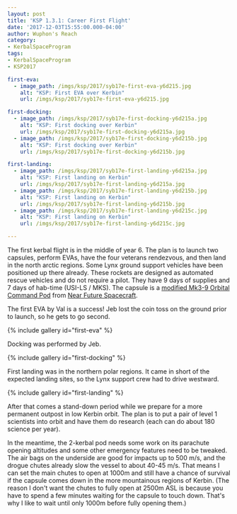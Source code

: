 ```yaml
---
layout: post
title: 'KSP 1.3.1: Career First Flight'
date: '2017-12-03T15:55:00.000-04:00'
author: Wuphon's Reach
category:
- KerbalSpaceProgram
tags:
- KerbalSpaceProgram
- KSP2017

first-eva:
  - image_path: /imgs/ksp/2017/syb17e-first-eva-y6d215.jpg
    alt: "KSP: First EVA over Kerbin"
    url: /imgs/ksp/2017/syb17e-first-eva-y6d215.jpg

first-docking:
  - image_path: /imgs/ksp/2017/syb17e-first-docking-y6d215a.jpg
    alt: "KSP: First docking over Kerbin"
    url: /imgs/ksp/2017/syb17e-first-docking-y6d215a.jpg
  - image_path: /imgs/ksp/2017/syb17e-first-docking-y6d215b.jpg
    alt: "KSP: First docking over Kerbin"
    url: /imgs/ksp/2017/syb17e-first-docking-y6d215b.jpg

first-landing:
  - image_path: /imgs/ksp/2017/syb17e-first-landing-y6d215a.jpg
    alt: "KSP: First landing on Kerbin"
    url: /imgs/ksp/2017/syb17e-first-landing-y6d215a.jpg
  - image_path: /imgs/ksp/2017/syb17e-first-landing-y6d215b.jpg
    alt: "KSP: First landing on Kerbin"
    url: /imgs/ksp/2017/syb17e-first-landing-y6d215b.jpg
  - image_path: /imgs/ksp/2017/syb17e-first-landing-y6d215c.jpg
    alt: "KSP: First landing on Kerbin"
    url: /imgs/ksp/2017/syb17e-first-landing-y6d215c.jpg

---
```


The first kerbal flight is in the middle of year 6.  The plan is to launch two capsules, perform EVAs, have the four veterans rendezvous, and then land in the north arctic regions.  Some Lynx ground support vehicles have been positioned up there already.  These rockets are designed as automated rescue vehicles and do not require a pilot.  They have 9 days of supplies and 7 days of hab-time (USI-LS / MKS).  The capsule is a [modified Mk3-9 Orbital Command Pod](https://github.com/WuphonsReach/KSP-ScrapyardBob/blob/master/NearFutureSpacecraft/CommandPods/command-mk3-9.cfg) from [Near Future Spacecraft](https://spacedock.info/mod/708/Near%20Future%20Spacecraft).

The first EVA by Val is a success!  Jeb lost the coin toss on the ground prior to launch, so he gets to go second.

{% include gallery id="first-eva" %}

Docking was performed by Jeb.

{% include gallery id="first-docking" %}

First landing was in the northern polar regions.  It came in short of the expected landing sites, so the Lynx support crew had to drive westward.

{% include gallery id="first-landing" %}

After that comes a stand-down period while we prepare for a more permanent outpost in low Kerbin orbit.  The plan is to put a pair of level 1 scientists into orbit and have them do research (each can do about 180 science per year).

In the meantime, the 2-kerbal pod needs some work on its parachute opening altitudes and some other emergency features need to be tweaked.  The air bags on the underside are good for impacts up to 500 m/s, and the drogue chutes already slow the vessel to about 40-45 m/s.  That means I can set the main chutes to open at 1000m and still have a chance of survival if the capsule comes down in the more mountainous regions of Kerbin.  (The reason I don't want the chutes to fully open at 2500m ASL is because you have to spend a few minutes waiting for the capsule to touch down.  That's why I like to wait until only 1000m before fully opening them.)
